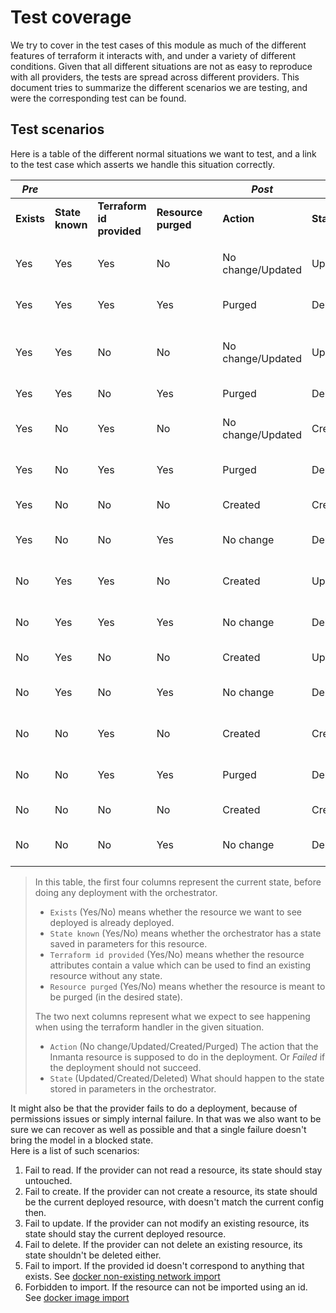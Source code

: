 # Test coverage

We try to cover in the test cases of this module as much of the different features of terraform it interacts with, and under a variety of different conditions.  Given that all different situations are not as easy to reproduce with all providers, the tests are spread across different providers.  This document tries to summarize the different scenarios we are testing, and were the corresponding test can be found.

## Test scenarios

Here is a table of the different normal situations we want to test, and a link to the test case which asserts we handle this situation correctly.

| *Pre* | | | | | *Post* | | | *Test* |
| --- | --- | --- | --- | --- | --- | --- | --- | --- |
| **Exists** | **State known** | **Terraform id provided** | **Resource purged** | | **Action** | **State** |  |  |
| | | | | | | | |
| Yes | Yes | Yes | No | | No change/Updated | Updated | | [#2 No change (1)](../tests/providers/docker/test_docker_network.py#L38) |
| Yes | Yes | Yes | Yes | | Purged | Deleted | | [#2 Delete (1)](../tests/providers/docker/test_docker_network.py#L38) |
| Yes | Yes | No | No | | No change/Updated | Updated | | [#1 No change (2)](../tests/providers/local/test_local_file.py#L115) [#1 Update](../tests/providers/local/test_local_file.py#L115) |
| Yes | Yes | No | Yes | | Purged | Deleted | | [#1 Delete](../tests/providers/local/test_local_file.py#L115) |
| Yes | No | Yes | No | | No change/Updated | Created | | [#2 Import (1)](../tests/providers/docker/test_docker_network.py#L38) |
| Yes | No | Yes | Yes | | Purged | Deleted | | [#2 Delete (1)](../tests/providers/docker/test_docker_network.py#L38) |
| Yes | No | No | No | | Created | Created | | [#1 Re-create](../tests/providers/local/test_local_file.py#L115) |
| Yes | No | No | Yes | | No change | Deleted | | [#1 No change (4)](../tests/providers/local/test_local_file.py#L115) |
| No | Yes | Yes | No | | Created | Updated | | [#3 Repair (1)](../tests/providers/docker/test_docker_network.py#L178) |
| No | Yes | Yes | Yes | | No change | Deleted | | [#3 No change (1)](../tests/providers/docker/test_docker_network.py#L178) |
| No | Yes | No | No | | Created | Updated | | [#1 Repair](../tests/providers/local/test_local_file.py#L115) |
| No | Yes | No | Yes | | No change | Deleted | | [#1 No change (3)](../tests/providers/local/test_local_file.py#L115) |
| No | No | Yes | No | | Created | Created | | [#3 Repair (2)](../tests/providers/docker/test_docker_network.py#L178) |
| No | No | Yes | Yes | | Purged | Deleted | | [#3 No change (2)](../tests/providers/docker/test_docker_network.py#L178) |
| No | No | No | No | | Created | Created | | [#1 Create](../tests/providers/local/test_local_file.py#L115) |
| No | No | No | Yes | | No change | Deleted | | [#1 No change (1)](../tests/providers/local/test_local_file.py#L115) |

> In this table, the first four columns represent the current state, before doing any deployment with the orchestrator. 
>   - `Exists` (Yes/No) means whether the resource we want to see deployed is already deployed.
>   - `State known` (Yes/No) means whether the orchestrator has a state saved in parameters for this resource.
>   - `Terraform id provided` (Yes/No) means whether the resource attributes contain a value which can be used to find an existing resource without any state.
>   - `Resource purged` (Yes/No) means whether the resource is meant to be purged (in the desired state).
>
> The two next columns represent what we expect to see happening when using the terraform handler in the given situation.
>   - `Action` (No change/Updated/Created/Purged) The action that the Inmanta resource is supposed to do in the deployment.  Or *Failed* if the deployment should not succeed.
>   - `State` (Updated/Created/Deleted) What should happen to the state stored in parameters in the orchestrator.

It might also be that the provider fails to do a deployment, because of permissions issues or simply internal failure.  In that was we also want to be sure we can recover as well as possible and that a single failure doesn't bring the model in a blocked state.  
Here is a list of such scenarios:
 1. Fail to read.  If the provider can not read a resource, its state should stay untouched.
 1. Fail to create.  If the provider can not create a resource, its state should be the current deployed resource, with doesn't match the current config then.
 1. Fail to update.  If the provider can not modify an existing resource, its state should stay the current deployed resource.
 1. Fail to delete.  If the provider can not delete an existing resource, its state shouldn't be deleted either.
 1. Fail to import.  If the provided id doesn't correspond to anything that exists.  See [docker non-existing network import](../tests/providers/docker/test_docker_network.py#L178)
 1. Forbidden to import.  If the resource can not be imported using an id.  See [docker image import](../tests/providers/docker/test_docker_image.py#L170)
